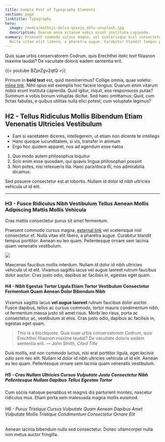 ```yaml
---
title: Sample Post of Typography Elements
section: page
linktitle: Typography
hero:
  image: /media/mathijs-delva-qusxjo_d4lu-unsplash.jpg
  description: Duarum enim vitarum nobis erunt instituta capienda.
summary: Praesent commodo cursus magna, vel scelerisque nisl consectetur et.
  Nulla vitae elit libero, a pharetra augue. Curabitur blandit tempus porttitor.
---
```

Quis suae urbis conservatorem Codrum, quis Erechthei *italic text* filiasnon maxime laudat? De vacuitate doloris eadem sententia erit.

{{< youtube BZprZgv2qtQ >}}

Primum in **bold text** est, quid meminerimus? Collige omnia, quae soletis: [inline link](#). Nihil opus est exemplis hoc facere longius. Duarum enim vitarum nobis erunt instituta capienda. Quid igitur, inquit, eos responsuros putas? Summum a vobis bonum voluptas dicitur. Sed haec omittamus; Quid, cum fictas fabulas, e quibus utilitas nulla elici potest, cum voluptate legimus?

## H2 - Tellus Ridiculus Mollis Bibendum Etiam Venenatis Ultricies Vestibulum

<div class="md:flex md:-mx-4">
<div class="md:px-4">

* Eam si varietatem diceres, intellegerem, ut etiam non dicente te intellego
* Hanc quoque iucunditatem, si vis, transfer in animum
* Ergo hoc quidem apparet, nos ad agendum esse natos

</div>
<div class="md:px-4">

1. Quo modo autem philosophus loquitur
2. Scio enim esse quosdam, qui quavis lingua philosophari possint
3. Non potes, nisi retexueris illa. Haec para/doca illi, nos admirabilia dicamus.

</div>
</div>

Sed posuere consectetur est at lobortis. Nullam id dolor id nibh ultricies vehicula ut id elit.

- - -

### H3 - Fusce Ridiculus Nibh Vestibulum Tellus Aenean Mollis Adipiscing Mattis Mollis Vehicula

Cras mattis consectetur purus sit amet fermentum.

Praesent commodo cursus magna, [external link](https://google.com) vel scelerisque nisl consectetur et. Nulla vitae elit libero, a pharetra augue. Curabitur blandit tempus porttitor. Aenean eu leo quam. Pellentesque ornare sem lacinia quam venenatis vestibulum.

![](/media/andreas-gucklhorn-mawu2pojwfu-unsplash.jpg)

Maecenas faucibus mollis interdum. Nullam id dolor id nibh ultricies vehicula ut id elit. Vivamus sagittis lacus vel augue laoreet rutrum faucibus dolor auctor. Cras justo odio, dapibus ac facilisis in, egestas eget quam.

#### H4 - Nibh Egestas Tortor Ligula Etiam Tortor Vestibulum Consectetur Fermentum Quam Aenean Dolor Bibendum Nibh

Vivamus sagittis lacus **vel augue laoreet** rutrum faucibus dolor auctor. Fusce dapibus, tellus ac cursus commodo, tortor mauris condimentum nibh, ut fermentum massa justo sit amet risus. Morbi leo risus, porta ac consectetur ac, vestibulum at eros. Cras justo odio, dapibus ac facilisis in, egestas eget quam.

> This is a blockquote. Quis suae urbis conservatorem Codrum, quis Erechthei filiasnon maxime laudat? De vacuitate doloris eadem sententia erit.
> — John Smith, <cite>Cited Title</cite>

Duis mollis, est non commodo luctus, nisi erat porttitor ligula, eget *lacinia odio sem* nec elit. Nullam id dolor id nibh ultricies vehicula ut id elit. Aenean eu leo quam. Pellentesque ornare sem lacinia quam venenatis vestibulum.

##### H5 - Cras Nullam Ultricies Cursus Vulputate Justo Consectetur Nibh Pellentesque Nullam Dapibus Tellus Egestas Tortor

Cum sociis natoque penatibus et magnis dis parturient montes, nascetur ridiculus mus. Etiam porta sem malesuada magna mollis euismod.

###### H6 - Purus Tristique Cursus Vulputate Quam Aenean Dapibus Amet Vulputate Mollis Tristique Condimentum Consectetur Ornare Elit

Aenean lacinia bibendum nulla sed consectetur. Donec ullamcorper nulla non metus auctor fringilla.